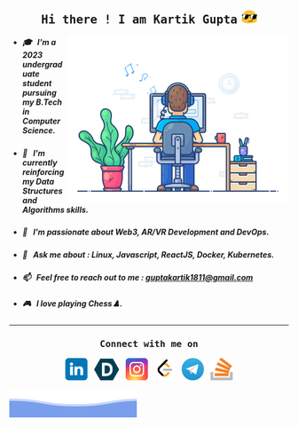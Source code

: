 <h2 align="center">
    <samp>Hi there ! I am Kartik Gupta</samp> 
    <img src="./static/assets/gif/long-livethe-blob-sunglasses.gif" width="30" >
</h2>

<img align="right" src="./static/assets/gif/developer.gif" alt="Namaste coders" width="400"/> 

<ul>
    <li><h5>🎓 &nbsp; I'm a 2023 undergraduate student pursuing my B.Tech in Computer Science.</h5></li>
    <li><h5>🌱 &nbsp; I'm currently reinforcing my Data Structures and Algorithms skills.</h5></li>
    <li><h5>🔭 &nbsp; I'm passionate about Web3, AR/VR Development and DevOps.</h5></li>
    <li><h5>💬 &nbsp; Ask me about : Linux, Javascript, ReactJS, Docker, Kubernetes.</h5></li>
    <li><h5>📫 &nbsp; Feel free to reach out to me : <a href="mailto:guptakartik1811@gmail.com"><strong>guptakartik1811@gmail.com</strong></a></h5></li>
    <li><h5>🎮 &nbsp; I love playing Chess♟️.</h5></li>
</ul>

--- 

<h3 align="center"><samp>Connect with me on </samp></h3>

<p align="center">
    <a href="https://www.linkedin.com/in/kartik-gupta-kiet1811/">
        <img src="./static/assets/svg/linkedin.svg" alt="LinkedIn" width="40"/></a>&nbsp;&nbsp;
    <a href="https://devpost.com/thisiskartikgupta">
    <img src="./static/assets/png/devpost.png" alt="Devpost" width="45"/></a>&nbsp;&nbsp;
    <a href="https://www.instagram.com/thisiskartikgupta_/">
    <img src="./static/assets/svg/instagram.svg" alt="Instagram" width="40"/></a>&nbsp;&nbsp;
    <a href="https://leetcode.com/thisiskartikgupta/"/>
    <img src="./static/assets/png/leetcode.png" alt="Leetcode" width="38"/></a>&nbsp;&nbsp;
    <a href="https://t.me/guptakartik1811">
    <img src="./static/assets/png/telegram.png" alt="Telegram" width="40"/></a>&nbsp;&nbsp;
    <a href="https://stackoverflow.com/users/13835323/kartik-gupta">
    <img src="./static/assets/png/stackoverflow.png" alt="Stack Overflow" width="40"/></a>
</p>


<img src="./static/assets/svg/waves.svg">

